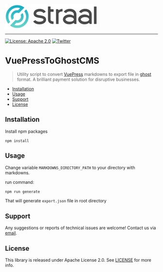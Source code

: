<p align="left">
    <img height=80 src="web/logo_github.png"/>
</p>

---

[![License: Apache 2.0](https://img.shields.io/badge/License-Apache%202.0-green.svg?style=flat)](LICENSE)
[![Twitter](https://img.shields.io/badge/twitter-@straal-blue.svg?style=flat)](http://twitter.com/straal_)

# VuePressToGhostCMS

> Utility script to convert [VuePress](https://vuepress.vuejs.org/) markdowns to export file in [ghost](https://ghost.org/) format.
> A brilliant payment solution for disruptive businesses.

- [Installation](#installation)
- [Usage](#usage)
- [Support](#support)
- [License](#license)

## Installation

Install npm packages

```shell
npm install
```

## Usage

Change variable `MARKDOWNS_DIRECTORY_PATH` to your directory with markdowns.

run command:

```bash
npm run generate
```

That will generate `export.json` file in root directory

## Support

Any suggestions or reports of technical issues are welcome! Contact us via [email](mailto:devteam@straal.com).

## License

This library is released under Apache License 2.0. See [LICENSE](LICENSE) for more info.